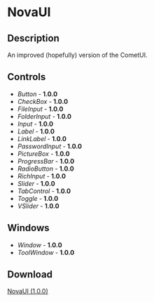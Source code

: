 # NovaUI
## Description
An improved (hopefully) version of the CometUI.

## Controls
  - *Button* - **1.0.0**
  - *CheckBox* - **1.0.0**
  - *FileInput* - **1.0.0**
  - *FolderInput* - **1.0.0**
  - *Input* - **1.0.0**
  - *Label* - **1.0.0**
  - *LinkLabel* - **1.0.0**
  - *PasswordInput* - **1.0.0**
  - *PictureBox* - **1.0.0**
  - *ProgressBar* - **1.0.0**
  - *RadioButton* - **1.0.0**
  - *RichInput* - **1.0.0**
  - *Slider* - **1.0.0**
  - *TabControl* - **1.0.0**
  - *Toggle* - **1.0.0**
  - *VSlider* - **1.0.0**

## Windows
  - *Window* - **1.0.0**
  - *ToolWindow* - **1.0.0**

## Download
[NovaUI (1.0.0)](https://github.com/Lexz-08/NovaUI/releases/latest/download/NovaUI.dll)
